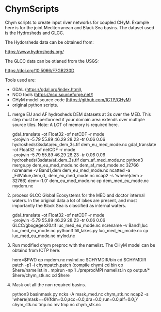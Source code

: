 # ChymScripts

Chym scripts to create input river networks for coupled CHyM.
Example here is for the joint Mediterranean and Black Sea basins.
The dataset used is the Hydrosheds and GLCC.

The Hydorsheds data can be obtained from:

https://www.hydrosheds.org/

The GLCC data can be otianed from the USGS:

https://doi.org/10.5066/F7GB230D

Tools used are:

* GDAL (https://gdal.org/index.html),
* NCO tools (https://nco.sourceforge.net/)
* CHyM model source code (https://github.com/ICTP/CHyM)
* original python scripts.

1) merge EU and AF hydrosheds DEM datasets at 3s over the MED. This step must
be performed if your domain area extends over multiple source tiles.
Note: A LOT of memory is required here.

   gdal\_translate -ot Float32 -of netCDF -r mode \
                -projwin -5.79 55.89 46.29 28.23 -tr 0.06 0.06  \
      hydrosheds/3sdata/eu\_dem\_3s.tif dem\_eu\_med\_mode.nc
   gdal\_translate -ot Float32 -of netCDF -r mode \
                -projwin -5.79 55.89 46.29 28.23 -tr 0.06 0.06  \
      hydrosheds/3sdata/af\_dem\_3s.tif dem\_af\_med\_mode.nc
   python3 merge.py dem\_eu\_med\_mode.nc dem\_af\_med\_mode.nc 32766
   ncrename -v Band1,dem dem\_eu\_med\_mode.nc
   ncatted -a \_FillValue,dem,d,, dem\_eu\_med\_mode.nc
   ncap2 -s 'where(dem > 32766) dem=-1.0' dem\_eu\_med\_mode.nc
   cp dem\_med\_eu\_mode.nc mydem.nc
 
2) process GLCC Global Ecosystems for the MED and doctor internal waters. In
the original data a lot of lakes are present, and most importantly the Black
Sea is classified as internal waters.

   gdal\_translate -ot Float32 -of netCDF -r mode \
                -projwin -5.79 55.89 46.29 28.23 -tr 0.06 0.06 \
       GLCC/gbogegeo20.tif luc\_med\_eu\_mode.nc
   ncrename -v Band1,luc luc\_med\_eu\_mode.nc
   python3 fill\_lakes.py luc\_med\_eu\_mode.nc
   cp luc\_med\_eu\_mode.nc mylnd.nc

3) Run modified chym preproc with the namelist. The CHyM model can be obtaind
from ICTP here: 
   
   here=\$PWD
   cp mydem.nc mylnd.nc \$CHYMDIR/bin
   cd \$CHYMDIR
   patch -p1 -i chympatch.patch
   (compile chym)
   cd bin
   cp \$here/namelist.in .
   mpirun -np 1 ./preprocMPI namelist.in
   cp output/\* \$here/chym\_stk.nc
   cd \$here

4) Mask out all the non required basins.
  
   python3 basinmask.py
   ncks -A mask\_med.nc chym\_stk.nc
   ncap2 -s 'where(mask==0){fdm=0.0;acc=0.0;dra=0.0;run=0.0;alf=0.0;}' \
         chym\_stk.nc tmp.nc
   mv tmp.nc chym\_stk.nc

